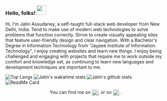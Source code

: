 ### Hello, folks! <img src="https://raw.githubusercontent.com/MartinHeinz/MartinHeinz/master/wave.gif" width="30px">

Hi, I'm Jatin Assudaney, a self-taught full-stack web developer from New Delhi, India. Tend to make use of modern web technologies to solve problems that function correctly.
Strive to create visually appealing sites that feature user-friendly design and clear navigation.
With a Bachelor's Degree in Information Technology from "Jaypee Institute of Information Technology", I enjoy creating websites and learn new things.
I enjoy being challenged and engaging with projects that require me to work outside my comfort and knowledge set, as continuing to learn new languages and development techniques are important to me.

![Top Langs](https://github-readme-stats.vercel.app/api/top-langs/?username=JatinAssudaney&theme=dark)
![Jatin's wakatime stats](https://github-readme-stats.vercel.app/api/wakatime?username=JatinAssudaney&theme=dark)
![Jatin's github stats](https://github-readme-stats.vercel.app/api?username=JatinAssudaney&show_icons=true&theme=dark)
![ReadMe Card](https://github-readme-stats.vercel.app/api/pin/?username=JatinAssudaney&repo=portfolio&theme=dark)

<!-- Actual text -->
<div style="display:flex;justify-content:center;">
You can find me on <a style="margin:0;padding:0;margin-left:4px;" href="https://www.instagram.com/hireme_jatinassudaney/"><img src="https://www.flaticon.com/svg/static/icons/svg/2111/2111491.svg" alt="instagram" width="20"/></a>, or on <a style="margin:0;padding:0;margin:0 4px;" href="https://www.linkedin.com/in/jatin-assudaney/"><img  src="https://www.flaticon.com/svg/static/icons/svg/2111/2111532.svg" alt="linkedin" width="20"/></a>.</div>

